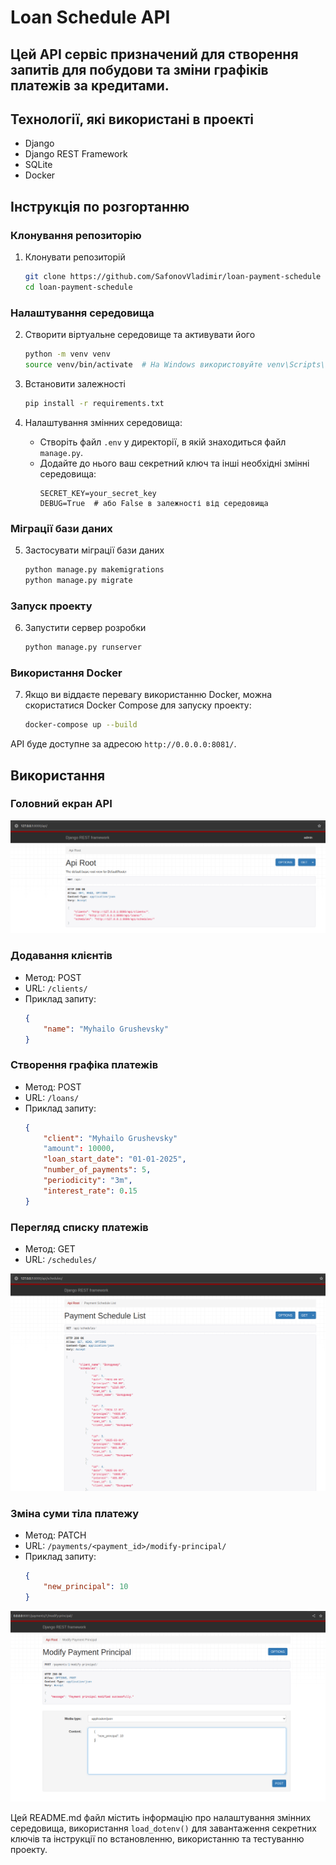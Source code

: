 # Loan Schedule API

## Цей API сервіс призначений для створення запитів для побудови та зміни графіків платежів за кредитами.

## Технології, які використані в проекті
- Django
- Django REST Framework
- SQLite
- Docker 

## Інструкція по розгортанню

### Клонування репозиторію
1. Клонувати репозиторій
    ```sh
    git clone https://github.com/SafonovVladimir/loan-payment-schedule
    cd loan-payment-schedule
    ```

### Налаштування середовища
2. Створити віртуальне середовище та активувати його
    ```sh
    python -m venv venv
    source venv/bin/activate  # На Windows використовуйте venv\Scripts\activate
    ```

3. Встановити залежності
    ```sh
    pip install -r requirements.txt
    ```
   
4. Налаштування змінних середовища:
    - Створіть файл `.env` у директорії, в якій знаходиться файл `manage.py`.
    - Додайте до нього ваш секретний ключ та інші необхідні змінні середовища:
        ```
        SECRET_KEY=your_secret_key
        DEBUG=True  # або False в залежності від середовища
        ```

### Міграції бази даних
5. Застосувати міграції бази даних
    ```sh
    python manage.py makemigrations
    python manage.py migrate
    ```

### Запуск проекту
6. Запустити сервер розробки
    ```sh
    python manage.py runserver
    ```

### Використання Docker
7. Якщо ви віддаєте перевагу використанню Docker, можна скористатися Docker Compose для запуску проекту:
    ```sh
    docker-compose up --build
    ```
API буде доступне за адресою `http://0.0.0.0:8081/`.

## Використання

### Головний екран API

![screenshot](/loan_payment_schedule/readme_images/main_screen.png "Main_screen")

### Додавання клієнтів

- Метод: POST
- URL: `/clients/`
- Приклад запиту:
    ```json
    {
        "name": "Myhailo Grushevsky"
    }
    ```

### Створення графіка платежів
- Метод: POST
- URL: `/loans/`
- Приклад запиту:
    ```json
    {
        "client": "Myhailo Grushevsky"
        "amount": 10000,
        "loan_start_date": "01-01-2025",
        "number_of_payments": 5,
        "periodicity": "3m",
        "interest_rate": 0.15
    }
    ```
  
### Перегляд списку платежів
- Метод: GET
- URL: `/schedules/`

![screenshot](/loan_payment_schedule/readme_images/schedule_screen.png)

### Зміна суми тіла платежу
- Метод: PATCH
- URL: `/payments/<payment_id>/modify-principal/`
- Приклад запиту:
    ```json
    {
        "new_principal": 10
    }
    ```
![screenshot](/loan_payment_schedule/readme_images/modify-principal.png)

Цей README.md файл містить інформацію про налаштування змінних середовища, 
використання `load_dotenv()` для завантаження секретних ключів та інструкції по встановленню, 
використанню та тестуванню проекту.
